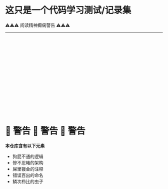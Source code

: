 # 这只是一个代码学习测试/记录集

⚠️⚠️⚠️ 阅读精神癫痫警告 ⚠️⚠️⚠️

---

<br />

<br />

<br />

<br />

<br />

<br />

<br />

<br />

<br />

<br />

<br />

<br />

<br />

<br />

# **🔴 警告 🔴 警告 🔴 警告**

**本仓库含有以下元素**

- 狗屁不通的逻辑
- 惨不忍睹的架构
- 屎里镀金的注释
- 错误百出的命名
- 鳞次栉比的虫子
